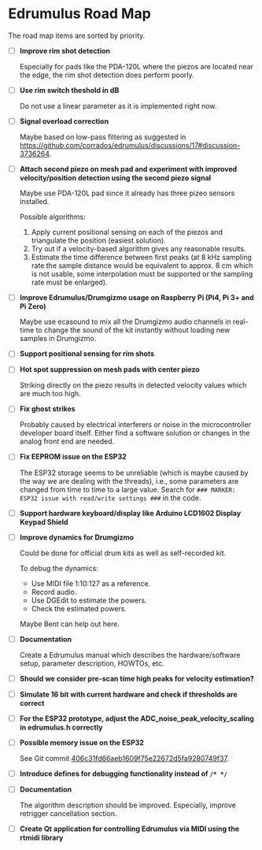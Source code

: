 # Edrumulus Road Map

The road map items are sorted by priority.

- [ ] **Improve rim shot detection**

  Especially for pads like the PDA-120L where the piezos are located near the edge, the rim shot detection does perform poorly.

- [ ] **Use rim switch theshold in dB**

  Do not use a linear parameter as it is implemented right now.

- [ ] **Signal overload correction**

  Maybe based on low-pass filtering as suggested in https://github.com/corrados/edrumulus/discussions/17#discussion-3736264.

- [ ] **Attach second piezo on mesh pad and experiment with improved velocity/position detection using the second piezo signal**

  Maybe use PDA-120L pad since it already has three pizeo sensors installed.

  Possible algorithms:
  1. Apply current positional sensing on each of the piezos and triangulate the position (easiest solution).
  2. Try out if a velocity-based algorithm gives any reasonable results.
  3. Estimate the time difference between first peaks (at 8 kHz sampling rate the sample distance would be
     equivalent to approx. 8 cm which is not usable, some interpolation must be supported or the sampling rate
     must be enlarged).

- [ ] **Improve Edrumulus/Drumgizmo usage on Raspberry Pi (Pi4, Pi 3+ and Pi Zero)**

  Maybe use ecasound to mix all the Drumgizmo audio channels in real-time to change the sound of the
  kit instantly without loading new samples in Drumgizmo.

- [ ] **Support positional sensing for rim shots**

- [ ] **Hot spot suppression on mesh pads with center piezo**

  Striking directly on the piezo results in detected velocity values which are much too high.

- [ ] **Fix ghost strikes**

  Probably caused by electrical interferers or noise in the microcontroller developer
  board itself. Either find a software solution or changes in the analog front end are needed.

- [ ] **Fix EEPROM issue on the ESP32**

  The ESP32 storage seems to be unreliable (which is maybe caused by the way we are dealing with the threads), i.e.,
  some parameters are changed from time to time to a large value. Search for `### MARKER: ESP32 issue with read/write settings ###`
  in the code.

- [ ] **Support hardware keyboard/display like Arduino LCD1602 Display Keypad Shield**

- [ ] **Improve dynamics for Drumgizmo**

  Could be done for official drum kits as well as self-recorded kit.

  To debug the dynamics:
  - Use MIDI file 1:10:127 as a reference.
  - Record audio.
  - Use DGEdit to estimate the powers.
  - Check the estimated powers.

  Maybe Bent can help out here.

- [ ] **Documentation**

  Create a Edrumulus manual which describes the hardware/software setup, parameter description, HOWTOs, etc.

- [ ] **Should we consider pre-scan time high peaks for velocity estimation?**

- [ ] **Simulate 16 bit with current hardware and check if thresholds are correct**

- [ ] **For the ESP32 prototype, adjust the ADC_noise_peak_velocity_scaling in edrumulus.h correctly**

- [ ] **Possible memory issue on the ESP32**

  See Git commit [406c31fd66aeb1609f75e22672d5fa9280749f37](https://github.com/corrados/edrumulus/commit/406c31fd66aeb1609f75e22672d5fa9280749f37).

- [ ] **Introduce defines for debugging functionality instead of `/* */`**

- [ ] **Documentation**

  The algorithm description should be improved. Especially, improve retrigger cancellation section.

- [ ] **Create Qt application for controlling Edrumulus via MIDI using the rtmidi library**



